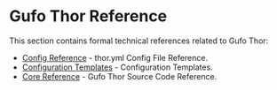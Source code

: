 # Gufo Thor Reference

This section contains formal technical references
related to Gufo Thor:

* [Config Reference](config.md) - thor.yml Config File Reference.
* [Configuration Templates](templates.md) - Configuration Templates.
* [Core Reference](code/gufo/thor/index.md) - Gufo Thor Source Code Reference.